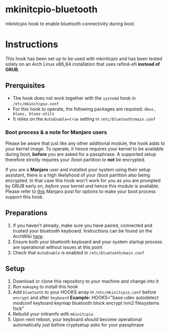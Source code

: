 # mkinitcpio-bluetooth
mkinitcpio hook to enable bluetooth connectivity during boot.

# Instructions
This hook has been set up to be used with mkinitcpio and has been tested solely on an Arch Linux x86_64 installation that uses refind-efi **instead of GRUB**.

## Prerquisites
 - The hook does not work together with the `systemd` hook in `/etc/mkinitcpio.conf`
 - For this hook to operate, the following packages are required: `dbus, bluez, bluez-utils`
 - It relies on the `AutoEnable=true` setting in `/etc/bluetooth/main.conf`
 
### Boot process & a note for Manjaro users
Please be aware that just like any other additional module, the hook adds to your kernel image. To operate, it hence requires your kernel to be available during boot, **before** you are asked for a passphrase.
A supported setup therefore strictly requires your /boot partition to **not** be encrypted.

If you are a **Manjaro** user and installed your system using their setup assistant, there is a high likelyhood of your /boot partition also being encrypted. In that case this hook won't work for you as you are prompted by GRUB early on, *before* your kernel and hence this module is available. Please refer to [this](https://forum.manjaro.org/t/full-system-encryption-without-encrypted-boot/113445) Manjaro post for options to make your boot process support this hook.


## Preparations
 1. If you haven't already, make sure you have paired, connected and trusted your bluetooth keyboard. Instructions can be found on the ArchWiki [here](https://wiki.archlinux.org/index.php/bluetooth#Pairing).
 2. Ensure both your bluetooth keyboard and your system startup process are operational without issues at this point
 3. Check that `AutoEnable` is enabled in `/etc/bluetooth/main.conf`

## Setup

 1. Download or clone this repository to your machine and change into it
 2. Run `makepkg` to install this hook
 4. Add `bluetooth` to your HOOKS array in `/etc/mkinitcpio.conf` before `encrypt` and after `keyboard`
    **Example:** HOOKS="base udev autodetect modconf keyboard keymap bluetooth block encrypt lvm2 filesystems fsck"
 5. Rebuild your initramfs with `mkinitcpio`
 6. Upon next reboot, your keyboard should become operational automatically just before cryptsetup asks for your passphrase
